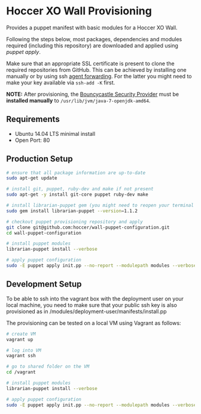 Hoccer XO Wall Provisioning
===========================

Provides a puppet manifest with basic modules for a Hoccer XO Wall.

Following the steps below, most packages, dependencies and modules required (including this repository) are downloaded and applied using _puppet apply_.

Make sure that an appropriate SSL certificate is present to clone the required repositories from GitHub. This can be achieved by installing one manually or by using ssh [agent forwarding](https://help.github.com/articles/using-ssh-agent-forwarding). For the latter you might need to make your key available via `ssh-add -K` first.

**NOTE:** After provisioning, the [Bouncycastle Security Provider](https://github.com/hoccer/hoccer-talk-spike/wiki/TalkTool#install-bouncycastle-as-security-provider-in-the-jre) must be **installed manually** to `/usr/lib/jvm/java-7-openjdk-amd64`.

## Requirements

* Ubuntu 14.04 LTS minimal install
* Open Port: 80

## Production Setup

```bash
# ensure that all package information are up-to-date
sudo apt-get update

# install git, puppet, ruby-dev and make if not present
sudo apt-get -y install git-core puppet ruby-dev make

# install librarian-puppet gem (you might need to reopen your terminal afterwards)
sudo gem install librarian-puppet --version=1.1.2

# checkout puppet provisioning repository and apply
git clone git@github.com:hoccer/wall-puppet-configuration.git
cd wall-puppet-configuration

# install puppet modules
librarian-puppet install --verbose

# apply puppet configuration
sudo -E puppet apply init.pp --no-report --modulepath modules --verbose
```
## Development Setup

To be able to ssh into the vagrant box with the deployment user on your local machine, you need to make sure that your public ssh key is also provisioned as in /modules/deployment-user/manifests/install.pp

The provisioning can be tested on a local VM using Vagrant as follows:

```bash
# create VM
vagrant up

# log into VM
vagrant ssh

# go to shared folder on the VM
cd /vagrant

# install puppet modules
librarian-puppet install --verbose

# apply puppet configuration
sudo -E puppet apply init.pp --no-report --modulepath modules --verbose
```
